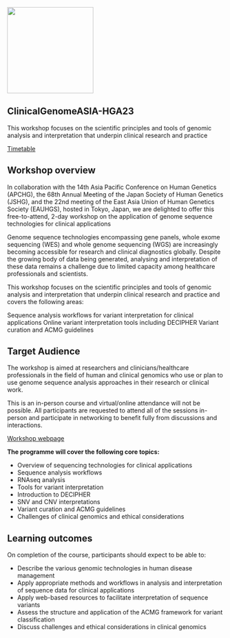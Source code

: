 
<img src="https://coursesandconferences.wellcomeconnectingscience.org/wp-content/themes/wcc_courses_and_conferences/dist/assets/svg/logo.svg" width="200" height="200">

## ClinicalGenomeASIA-HGA23
This workshop focuses on the scientific principles and tools of genomic analysis and interpretation that underpin clinical research and practice

[Timetable](https://github.com/WCSCourses/ClinicalGenomeASIA-HGA23/blob/main/modules/HGA2023%20Timetable%20and%20Planner%20-%20Timetable%20draft.pdf)

## Workshop overview
In collaboration with the 14th Asia Pacific Conference on Human Genetics (APCHG), the 68th Annual Meeting of the Japan Society of Human Genetics (JSHG), and the 22nd meeting of the East Asia Union of Human Genetics Society (EAUHGS), hosted in Tokyo, Japan, we are delighted to offer this free-to-attend, 2-day workshop on the application of genome sequence technologies for clinical applications


Genome sequence technologies encompassing gene panels, whole exome sequencing (WES) and whole genome sequencing (WGS) are increasingly becoming accessible for research and clinical diagnostics globally. Despite the growing body of data being generated, analysing and interpretation of these data remains a challenge due to limited capacity among healthcare professionals and scientists.

 
This workshop focuses on the scientific principles and tools of genomic analysis and interpretation that underpin clinical research and practice and covers the following areas:

Sequence analysis workflows for variant interpretation for clinical applications
Online variant interpretation tools including DECIPHER
Variant curation and ACMG guidelines
 
## Target Audience

The workshop is aimed at researchers and clinicians/healthcare professionals in the field of human and clinical genomics who use or plan to use genome sequence analysis approaches in their research or clinical work.

This is an in-person course and virtual/online attendance will not be possible. All participants are requested to attend all of the sessions in-person and participate in networking to benefit fully from discussions and interactions.


[Workshop webpage](https://coursesandconferences.wellcomeconnectingscience.org/event/genome-sequence-analysis-for-clinical-interpretation-asia-hga2023-workshop-20231012/)



**The programme will cover the following core topics:**

- Overview of sequencing technologies for clinical applications
- Sequence analysis workflows
- RNAseq analysis 
- Tools for variant interpretation
- Introduction to DECIPHER
- SNV and CNV interpretations
- Variant curation and ACMG guidelines
- Challenges of clinical genomics and ethical considerations

## Learning outcomes

On completion of the course, participants should expect to be able to:

- Describe the various genomic technologies in human disease management
- Apply appropriate methods and workflows in analysis and interpretation of sequence data for clinical applications
- Apply web-based resources to facilitate interpretation of sequence variants
- Assess the structure and application of the ACMG framework for variant classification
- Discuss challenges and ethical considerations in clinical genomics


